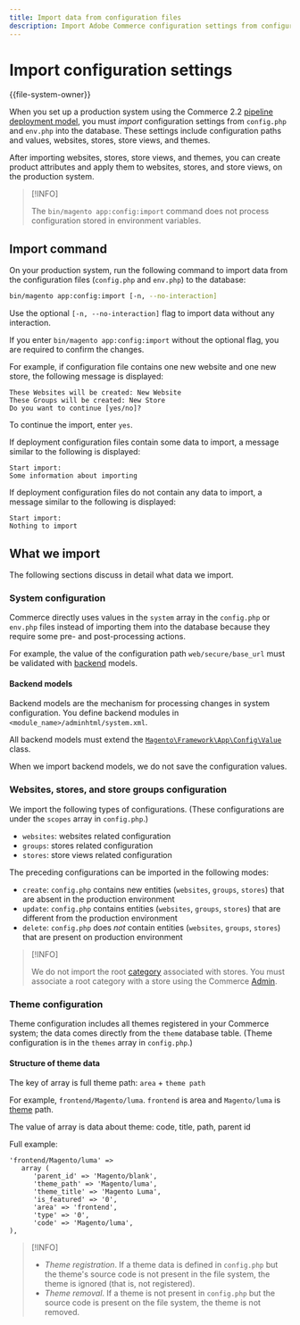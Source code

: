 ```yaml
---
title: Import data from configuration files
description: Import Adobe Commerce configuration settings from configuration files.
---
```


# Import configuration settings

{{file-system-owner}}

When you set up a production system using the Commerce 2.2 [pipeline deployment model](../deployment/technical-details.md), you must _import_ configuration settings from `config.php` and `env.php` into the database.
These settings include configuration paths and values, websites, stores, store views, and themes.

After importing websites, stores, store views, and themes, you can create product attributes and apply them to websites, stores, and store views, on the production system.

>[!INFO]
>
>The `bin/magento app:config:import` command does not process configuration stored in environment variables.

## Import command

On your production system, run the following command to import data from the configuration files (`config.php` and `env.php`) to the database:

```bash
bin/magento app:config:import [-n, --no-interaction]
```

Use the optional `[-n, --no-interaction]` flag to import data without any interaction.

If you enter `bin/magento app:config:import` without the optional flag, you are required to confirm the changes.

For example, if configuration file contains one new website and one new store, the following  message is displayed:

```terminal
These Websites will be created: New Website
These Groups will be created: New Store
Do you want to continue [yes/no]?
```

To continue the import, enter `yes`.

If deployment configuration files contain some data to import, a message similar to the following is displayed:

```terminal
Start import:
Some information about importing
```

If deployment configuration files do not contain any data to import, a message similar to the following is displayed:

```terminal
Start import:
Nothing to import
```

## What we import

The following sections discuss in detail what data we import.

### System configuration

Commerce directly uses values in the `system` array in the `config.php` or `env.php` files instead of importing them into the database because they require some pre- and post-processing actions.

For example, the value of the configuration path `web/secure/base_url` must be validated with [backend](https://glossary.magento.com/backend) models.

#### Backend models

Backend models are the mechanism for processing changes in system configuration.
You define backend modules in `<module_name>/adminhtml/system.xml`.

All backend models must extend the [`Magento\Framework\App\Config\Value`](https://github.com/magento/magento2/blob/2.4/lib/internal/Magento/Framework/App/Config/Value.php) class.

When we import backend models, we do not save the configuration values.

### Websites, stores, and store groups configuration

We import the following types of configurations.
(These configurations are under the `scopes` array in `config.php`.)

- `websites`: websites related configuration
- `groups`: stores related configuration
- `stores`: store views related configuration

The preceding configurations can be imported in the following modes:

- `create`: `config.php` contains new entities (`websites`, `groups`, `stores`) that are absent in the production environment
- `update`: `config.php` contains entities (`websites`, `groups`, `stores`) that are different from the production environment
- `delete`: `config.php` does _not_ contain entities (`websites`, `groups`, `stores`) that are present on production environment

>[!INFO]
>
>We do not import the root [category](https://glossary.magento.com/category) associated with stores. You must associate a root category with a store using the Commerce [Admin](https://glossary.magento.com/admin).

### Theme configuration

Theme configuration includes all themes registered in your Commerce system; the data comes directly from the `theme` database table. (Theme configuration is in the `themes` array in `config.php`.)

#### Structure of theme data

The key of array is full theme path: `area` + `theme path`

For example, `frontend/Magento/luma`.
`frontend` is area and `Magento/luma` is [theme](https://glossary.magento.com/theme) path.

The value of array is data about theme: code, title, path, parent id

Full example:

```php?start_inline=1
'frontend/Magento/luma' =>
   array (
      'parent_id' => 'Magento/blank',
      'theme_path' => 'Magento/luma',
      'theme_title' => 'Magento Luma',
      'is_featured' => '0',
      'area' => 'frontend',
      'type' => '0',
      'code' => 'Magento/luma',
),
```

>[!INFO]
>
>- _Theme registration_. If a theme data is defined in `config.php` but the theme's source code is  not present in the file system, the theme is ignored (that is, not registered).
>- _Theme removal_. If a theme is not present in `config.php` but the source code is present on the file system, the theme is not removed.
